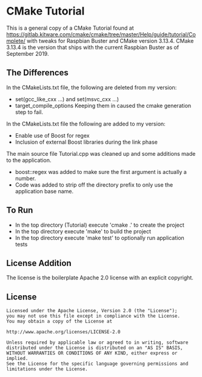 # CMake Tutorial

This is a general copy of a CMake Tutorial found at
https://gitlab.kitware.com/cmake/cmake/tree/master/Help/guide/tutorial/Complete/
with tweaks for Raspbian Buster and CMake version 3.13.4.
CMake 3.13.4 is the version that ships with the current Raspbian Buster
as of September 2019.

## The Differences

In the CMakeLists.txt file, the following are deleted from my version:
* set(gcc_like_cxx ...) and set(msvc_cxx ...)
* target_compile_options
Keeping them in caused the cmake generation step to fail.

In the CMakeLists.txt file the following are added to my version:
* Enable use of Boost for regex
* Inclusion of external Boost libraries during the link phase

The main source file Tutorial.cpp was cleaned up and some additions made to the application.
* boost::regex was added to make sure the first argument is actually a number.
* Code was added to strip off the directory prefix to only use the application base name.

## To Run
* In the top directory (Tutorial) execute 'cmake .' to create the project
* In the top directory execute 'make' to build the project
* In the top directory execute 'make test' to optionally run application tests

## License Addition

The license is the boilerplate Apache 2.0 license with an explicit copyright.

## License

    Licensed under the Apache License, Version 2.0 (the "License");
    you may not use this file except in compliance with the License.
    You may obtain a copy of the License at

    http://www.apache.org/licenses/LICENSE-2.0

    Unless required by applicable law or agreed to in writing, software
    distributed under the License is distributed on an "AS IS" BASIS,
    WITHOUT WARRANTIES OR CONDITIONS OF ANY KIND, either express or implied.
    See the License for the specific language governing permissions and
    limitations under the License.

